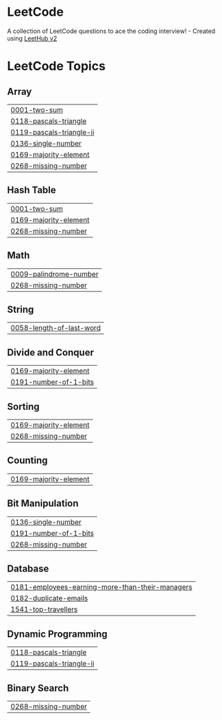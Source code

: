 # LeetCode
A collection of LeetCode questions to ace the coding interview! - Created using [LeetHub v2](https://github.com/arunbhardwaj/LeetHub-2.0)

<!---LeetCode Topics Start-->
# LeetCode Topics
## Array
|  |
| ------- |
| [0001-two-sum](https://github.com/juniniv3/LeetCode/tree/master/0001-two-sum) |
| [0118-pascals-triangle](https://github.com/juniniv3/LeetCode/tree/master/0118-pascals-triangle) |
| [0119-pascals-triangle-ii](https://github.com/juniniv3/LeetCode/tree/master/0119-pascals-triangle-ii) |
| [0136-single-number](https://github.com/juniniv3/LeetCode/tree/master/0136-single-number) |
| [0169-majority-element](https://github.com/juniniv3/LeetCode/tree/master/0169-majority-element) |
| [0268-missing-number](https://github.com/juniniv3/LeetCode/tree/master/0268-missing-number) |
## Hash Table
|  |
| ------- |
| [0001-two-sum](https://github.com/juniniv3/LeetCode/tree/master/0001-two-sum) |
| [0169-majority-element](https://github.com/juniniv3/LeetCode/tree/master/0169-majority-element) |
| [0268-missing-number](https://github.com/juniniv3/LeetCode/tree/master/0268-missing-number) |
## Math
|  |
| ------- |
| [0009-palindrome-number](https://github.com/juniniv3/LeetCode/tree/master/0009-palindrome-number) |
| [0268-missing-number](https://github.com/juniniv3/LeetCode/tree/master/0268-missing-number) |
## String
|  |
| ------- |
| [0058-length-of-last-word](https://github.com/juniniv3/LeetCode/tree/master/0058-length-of-last-word) |
## Divide and Conquer
|  |
| ------- |
| [0169-majority-element](https://github.com/juniniv3/LeetCode/tree/master/0169-majority-element) |
| [0191-number-of-1-bits](https://github.com/juniniv3/LeetCode/tree/master/0191-number-of-1-bits) |
## Sorting
|  |
| ------- |
| [0169-majority-element](https://github.com/juniniv3/LeetCode/tree/master/0169-majority-element) |
| [0268-missing-number](https://github.com/juniniv3/LeetCode/tree/master/0268-missing-number) |
## Counting
|  |
| ------- |
| [0169-majority-element](https://github.com/juniniv3/LeetCode/tree/master/0169-majority-element) |
## Bit Manipulation
|  |
| ------- |
| [0136-single-number](https://github.com/juniniv3/LeetCode/tree/master/0136-single-number) |
| [0191-number-of-1-bits](https://github.com/juniniv3/LeetCode/tree/master/0191-number-of-1-bits) |
| [0268-missing-number](https://github.com/juniniv3/LeetCode/tree/master/0268-missing-number) |
## Database
|  |
| ------- |
| [0181-employees-earning-more-than-their-managers](https://github.com/juniniv3/LeetCode/tree/master/0181-employees-earning-more-than-their-managers) |
| [0182-duplicate-emails](https://github.com/juniniv3/LeetCode/tree/master/0182-duplicate-emails) |
| [1541-top-travellers](https://github.com/juniniv3/LeetCode/tree/master/1541-top-travellers) |
## Dynamic Programming
|  |
| ------- |
| [0118-pascals-triangle](https://github.com/juniniv3/LeetCode/tree/master/0118-pascals-triangle) |
| [0119-pascals-triangle-ii](https://github.com/juniniv3/LeetCode/tree/master/0119-pascals-triangle-ii) |
## Binary Search
|  |
| ------- |
| [0268-missing-number](https://github.com/juniniv3/LeetCode/tree/master/0268-missing-number) |
<!---LeetCode Topics End-->